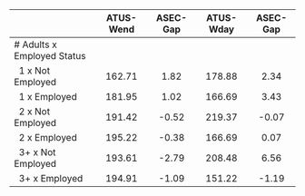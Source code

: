
|                      |    ATUS-Wend |     ASEC-Gap |    ATUS-Wday |     ASEC-Gap |
| -------------------- | :----------: | :----------: | :----------: | :----------: |
| # Adults x Employed Status |              |              |              |              |
| &nbsp;&nbsp;1 x Not Employed |       162.71 |         1.82 |       178.88 |         2.34 |
| &nbsp;&nbsp;1 x Employed |       181.95 |         1.02 |       166.69 |         3.43 |
| &nbsp;&nbsp;2 x Not Employed |       191.42 |        -0.52 |       219.37 |        -0.07 |
| &nbsp;&nbsp;2 x Employed |       195.22 |        -0.38 |       166.69 |         0.07 |
| &nbsp;&nbsp;3+ x Not Employed |       193.61 |        -2.79 |       208.48 |         6.56 |
| &nbsp;&nbsp;3+ x Employed |       194.91 |        -1.09 |       151.22 |        -1.19 |

